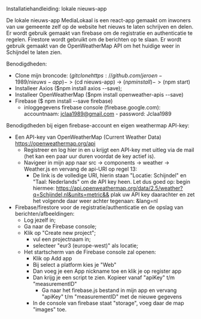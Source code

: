 Installatiehandleiding: lokale nieuws-app

De lokale nieuws-app MediaLokaal is een react-app gemaakt om inwoners van uw gemeente zelf
op de website het nieuws te laten schrijven en delen. Er wordt gebruik gemaakt van firebase om de
registratie en authenticatie te regelen. Firestore wordt gebruikt om de berichten op te slaan. 
Er wordt gebruik gemaakt van de OpenWeatherMap API om het huidige weer in Schijndel te laten zien.


Benodigdheden:
- Clone mijn broncode: ($git clone {https://github.com/jeroen-1989/nieuws-app}) -> ($cd nieuws-app) -> ($npm install) -> ($npm start)
- Installeer Axios ($npm install axios --save);
- Installeer OpenWeatherMap ($npm install openweather-apis --save)
- Firebase ($ npm install --save firebase)
  - inloggegevens firebase console (firebase.google.com): accountnaam: jclaa1989@gmail.com - password: Jclaa1989
  

Benodigdheden bij eigen firebase-account en eigen weathermap API-key:
- Een API-key van OpenWeatherMap (Current Weather Data)
    https://openweathermap.org/api
    - Registreer en log hier in en u krijgt een API-key met uitleg via de mail (het kan een paar uur duren voordat de key actief is).
    - Navigeer in mijn app naar src -> components -> weather -> Weather.js en vervang de api-URI op regel 13:
      - De link is de volledige URI, hierin staan "Locatie: Schijndel" en "Taal: Nederlands" om de API key heen. Let dus goed op:
        begin hiermee: https://api.openweathermap.org/data/2.5/weather?q=Schijndel,nl&units=metric&& 
        plak uw API key daarachter en zet het volgende daar weer achter tegenaan: &lang=nl
- Firebase/firestore voor de registratie/authenticatie en de opslag van berichten/afbeeldingen:
    - Log jezelf in;
    - Ga naar de Firebase console;
    - Klik op "Create new project";
      - vul een projectnaam in;
      - selecteer "eur3 (europe-west)" als locatie;
    - Het startscherm van de Firebase console zal openen:
      - Klik op Add app
      - Bij select a platform kies je "Web"
      - Dan voeg je een App nickname toe en klik je op register app
      - Dan krijg je een script te zien. Kopieer vanaf "apiKey" t/m "measurementID" 
        - Ga naar het firebase.js bestand in mijn app en vervang "apiKey" t/m "measurementID" met de nieuwe gegevens
      - In de console van firebase staat "storage", voeg daar de map "images" toe.
    

